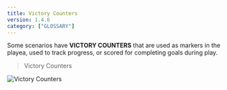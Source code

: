 ```yaml
---
title: Victory Counters
version: 1.4.6
category: ["GLOSSARY"]
---
```


Some scenarios have **VICTORY COUNTERS** that are used as markers in the
playea, used to track progress, or scored for completing goals during play.

> Victory Counters

![Victory Counters](Victory_Counters.webp)